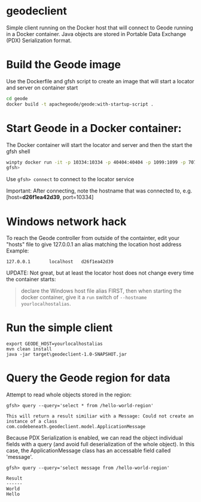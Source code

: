 # geodeclient
Simple client running on the Docker host that will connect to Geode running in a Docker container. Java objects are stored in Portable Data Exchange (PDX) Serialization format.

# Build the Geode image
Use the Dockerfile and gfsh script to create an image that will start a locator and server on container start
```bash
cd geode
docker build -t apachegeode/geode:with-startup-script .
```

# Start Geode in a Docker container:
The Docker container will start the locator and server and then the start the gfsh shell
```bash
winpty docker run -it -p 10334:10334 -p 40404:40404 -p 1099:1099 -p 7070:7070 apachegeode/geode:with-startup-script
gfsh>
```

Use ```gfsh> connect``` to connect to the locator service

Important: After connecting, note the hostname that was connected to, e.g. [host=**d26f1ea42d39**, port=10334]

# Windows network hack
To reach the Geode controller from outside of the containter, edit your "hosts" file to give 127.0.0.1 an alias matching the location host address
Example:
```
127.0.0.1       localhost   d26f1ea42d39
```

UPDATE: Not great, but at least the locator host does not change every time the container starts:
 > declare the Windows host file alias FIRST, then when starting the docker container, give it a `run` switch of `--hostname yourlocalhostalias`.

# Run the simple client
```
export GEODE_HOST=yourlocalhostalias
mvn clean install
java -jar target\geodeclient-1.0-SNAPSHOT.jar
```

# Query the Geode region for data
Attempt to read whole objects stored in the region:
```
gfsh> query --query='select * from /hello-world-region'

This will return a result similiar with a Message: Could not create an instance of a class com.codebeneath.geodeclient.model.ApplicationMessage
```

Because PDX Serialization is enabled, we can read the object individual fields with a query (and avoid full deserialization of the whole object). In this case, the ApplicationMessage class has an accessable field called 'message'.
```
gfsh> query --query='select message from /hello-world-region'

Result
------
World
Hello
```
